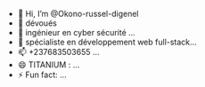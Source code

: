 - 👋 Hi, I’m @Okono-russel-digenel
- 👀 dévoués 
- 🌱 ingénieur en cyber sécurité ...
- 💞️ spécialiste en développement web full-stack...
- 📫 +237683503655 ...
- 😄 TITANIUM : ...
- ⚡ Fun fact: ...

<!---
Okono-russel-digenel/Okono-russel-digenel is a ✨ special ✨ repository because its `README.md` (this file) appears on your GitHub profile.
You can click the Preview link to take a look at your changes.
--->
